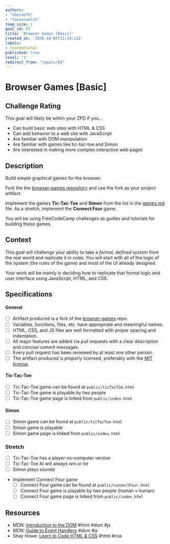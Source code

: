 ```yaml
---
authors:
- "shereefb"
- "tannerwelsh"
team_size: 1
goal_id: 83
title: 'Browser Games [Basic]'
created_at: '2016-10-05T21:34:11Z'
labels:
- foundational
published: true
level: '1'
redirect_from: "/goals/83"
---
```


# Browser Games [Basic]

## Challenge Rating

This goal will likely be within your ZPD if you...

- Can build basic web sites with HTML & CSS
- Can add behavior to a web site with JavaScript
- Are familiar with DOM manipulation
- Are familiar with games like tic-tac-toe and Simon
- Are interested in making more complex interactive web pages

## Description

Build simple graphical games for the browser.

Fork the the [browser-games repository][browser-games] and use the fork as your project artifact.

Implement the games **Tic-Tac-Toe** and **Simon** from the list in the [games.md][games-list] file. As a stretch, implement the **Connect Four** game.

You will be using FreeCodeCamp challenges as guides and tutorials for building these games.

## Context

This goal will challenge your ability to take a _formal, defined system_ from the real world and replicate it in code. You will start with all of the logic of the system (the rules of the game) and most of the UI already designed.

Your work will be mainly in deciding how to replicate that formal logic and user interface using JavaScript, HTML, and CSS.

## Specifications

#### General

- [ ] Artifact produced is a fork of the [browser-games][browser-games] repo.
- [ ] Variables, functions, files, etc. have appropriate and meaningful names.
- [ ] HTML, CSS, and JS files are well formatted with proper spacing and indentation.
- [ ] All major features are added via pull requests with a clear description and concise commit messages.
- [ ] Every pull request has been reviewed by at least one other person.
- [ ] The artifact produced is properly licensed, preferably with the [MIT license][mit-license].

#### Tic-Tac-Toe

- [ ] Tic-Tac-Toe game can be found at `public/ticTacToe.html`
- [ ] Tic-Tac-Toe game is playable by two people
- [ ] Tic-Tac-Toe game page is linked from `public/index.html`

#### Simon

- [ ] Simon game can be found at `public/ticTacToe.html`
- [ ] Simon game is playable
- [ ] Simon game page is linked from `public/index.html`

### Stretch

- [ ] Tic-Tac-Toe has a player-vs-computer version
- [ ] Tic-Tac-Toe AI will always win or tie
- [ ] Simon plays sounds
- Implement Connect Four game
  - [ ] Connect Four game can be found at `public/connectFour.html`
  - [ ] Connect Four game is playable by two people (human v human)
  - [ ] Connect Four game page is linked from `public/index.html`

## Resources

- MDN: [Introduction to the DOM](https://developer.mozilla.org/en-US/docs/Web/API/Document_Object_Model/Introduction) #html #dom #js
- MDN: [Guide to Event Handlers](https://developer.mozilla.org/en-US/docs/Web/Guide/Events/Event_handlers) #dom #js
- Shay Howe: [Learn to Code HTML & CSS](http://learn.shayhowe.com/html-css/) #html #css

[browser-games]: https://github.com/GuildCrafts/browser-games
[games-list]: https://github.com/GuildCrafts/browser-games/blob/master/games.md
[basic-games]: https://github.com/GuildCrafts/browser-games/blob/master/games.md#basic-graphical-games
[mit-license]: https://opensource.org/licenses/MIT
